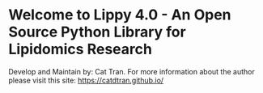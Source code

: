 # Welcome to Lippy 4.0 - An Open Source Python Library for Lipidomics Research
Develop and Maintain by: Cat Tran. For more information about the author please visit this site: https://catdtran.github.io/


